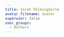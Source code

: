 ```yaml
---
title: Sarah Polkinghorne
avatar_filename: avatar
superuser: false
user_groups:
  - Authors
---
```

